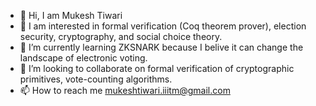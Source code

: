 - 👋 Hi, I am Mukesh Tiwari
- 👀 I am interested in formal verification (Coq theorem prover), election security, cryptography, and social choice theory.
- 🌱 I’m currently learning ZKSNARK because I belive it can change the landscape of electronic voting.
- 💞️ I’m looking to collaborate on formal verification of cryptographic primitives, vote-counting algorithms.
- 📫 How to reach me mukeshtiwari.iiitm@gmail.com

<!---
mukeshtiwari/mukeshtiwari is a ✨ special ✨ repository because its `README.md` (this file) appears on your GitHub profile.
You can click the Preview link to take a look at your changes.
--->
